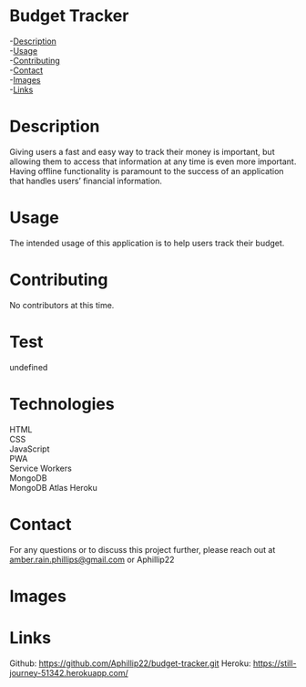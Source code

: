 # Budget Tracker
  -[Description](#description)  
  -[Usage](#usage)  
  -[Contributing](#contributing)  
  -[Contact](#contact)  
  -[Images](#images)  
  -[Links](#links)  
  # Description
  Giving users a fast and easy way to track their money is important, but allowing them to access that information at any time is even more important. Having offline functionality is paramount to the success of an application that handles users’ financial information.
  # Usage
  The intended usage of this application is to help users track their budget.
  # Contributing
  No contributors at this time.
  # Test
  undefined
  # Technologies
  HTML  
  CSS  
  JavaScript  
  PWA  
  Service Workers  
  MongoDB  
  MongoDB Atlas
  Heroku

  # Contact
  For any questions or to discuss this project further, please reach out at amber.rain.phillips@gmail.com or Aphillip22

  # Images

  # Links
  Github: https://github.com/Aphillip22/budget-tracker.git
  Heroku: https://still-journey-51342.herokuapp.com/
